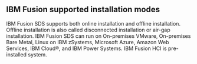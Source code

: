 ## IBM Fusion supported installation modes

IBM Fusion SDS supports both online installation and offline installation. Offline installation is also called disconnected installation or air-gap installation. IBM Fusion SDS can run on On-premises VMware, On-premises Bare Metal, Linux on IBM zSystems, Microsoft Azure, Amazon Web Services, IBM Cloud®, and IBM Power Systems. IBM Fusion HCI is pre-installed system.